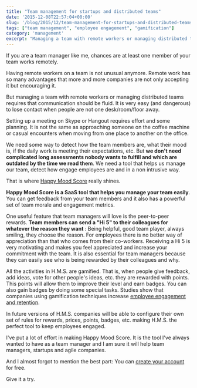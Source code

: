 ```yaml
---
title: "Team management for startups and distributed teams"
date: '2015-12-08T22:57:04+00:00'
slug: '/blog/2015/12/team-management-for-startups-and-distributed-teams'
tags: ["team management", "employee engagement", "gamification"]
category: 'management'
excerpt: "Managing a team with remote workers or managing distributed teams requires that communication should be fluid. It is very easy (and dangerous) to lose contact when people are not one desk/room/floor away."
---
```

If you are a team manager like me, chances are at least one member of your team works remotely.

Having remote workers on a team is not unusual anymore. Remote work has so many advantages that more and more companies are not only accepting it but encouraging it.

But managing a team with remote workers or managing distributed teams requires that communication should be fluid. It is very easy (and dangerous) to lose contact when people are not one desk/room/floor away.

Setting up a meeting on Skype or Hangout requires effort and some planning. It is not the same as approaching someone on the coffee machine or casual encounters when moving from one place to another on the office.

We need some way to detect how the team members are, what their mood is, if the daily work is meeting their expectations, etc. But **we don't need complicated long assessments nobody wants to fulfill and which are outdated by the time we read them**. We need a tool that helps us manage our team, detect how engage employees are and in a non intrusive way.

That is where [Happy Mood Score](https://www.happymoodscore.com) really shines.

**Happy Mood Score is a SaaS tool that helps you manage your team easily**. You can get feedback from your team members and it also has a powerful set of team morale and engagement metrics.

One useful feature that team managers will love is the peer-to-peer rewards. **Team members can send a "Hi 5" to their colleagues for whatever the reason they want** : Being helpful, good team player, always smiling, they choose the reason. For employees there is no better way of appreciation than that who comes from their co-workers. Receiving a Hi 5 is very motivating and makes you feel appreciated and increase your commitment with the team. It is also essential for team managers because they can easily see who is being rewarded by their colleagues and why.

All the activities in H.M.S. are gamified. That is, when people give feedback, add ideas, vote for other people's ideas, etc. they are rewarded with points. This points will allow them to improve their level and earn badges. You can also gain badges by doing some special tasks. Studies show that companies using gamification techniques increase [employee engagement and retention](https://www.happymoodscore.com/features/).

In future versions of H.M.S. companies will be able to configure their own set of rules for rewards, prices, points, badges, etc. making H.M.S. the perfect tool to keep employees engaged.

I've put a lot of effort in making Happy Mood Score. It is the tool I've always wanted to have as a team manager and I am sure it will help team managers, startups and agile companies.

And I almost forgot to mention the best part: You can [create your account](https://happymoodscore.com/signup) for free.

Give it a try.

